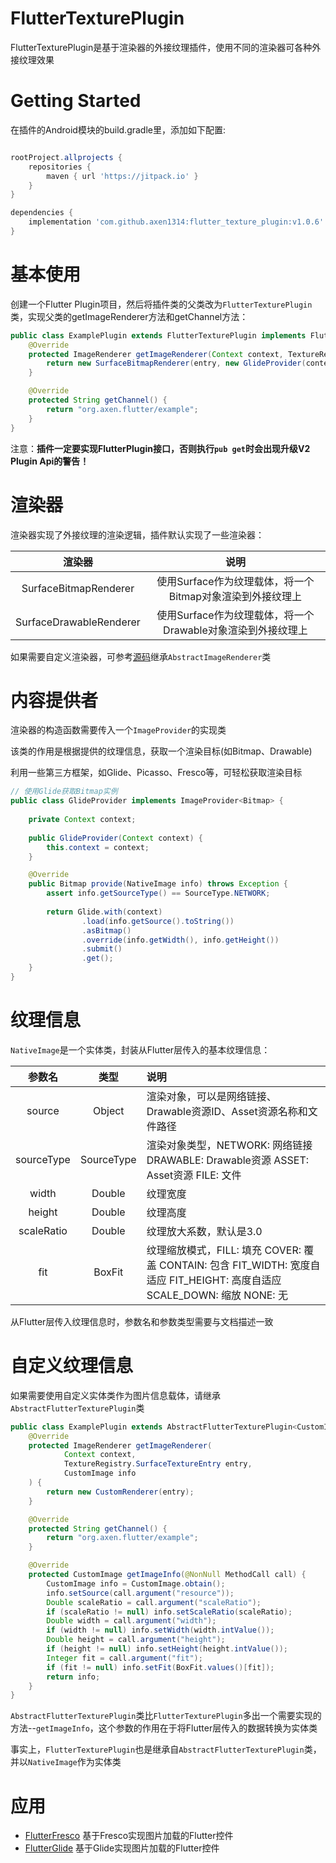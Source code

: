 # FlutterTexturePlugin

FlutterTexturePlugin是基于渲染器的外接纹理插件，使用不同的渲染器可各种外接纹理效果

# Getting Started

在插件的Android模块的build.gradle里，添加如下配置:
```groovy

rootProject.allprojects {
    repositories {
        maven { url 'https://jitpack.io' }
    }
}

dependencies {
    implementation 'com.github.axen1314:flutter_texture_plugin:v1.0.6'
}

```


# 基本使用

创建一个Flutter Plugin项目，然后将插件类的父类改为`FlutterTexturePlugin`类，实现父类的getImageRenderer方法和getChannel方法：

```java
public class ExamplePlugin extends FlutterTexturePlugin implements FlutterPlugin {
    @Override
    protected ImageRenderer getImageRenderer(Context context, TextureRegistry.SurfaceTextureEntry entry, SourceType sourceType) {
        return new SurfaceBitmapRenderer(entry, new GlideProvider(context));
    }

    @Override
    protected String getChannel() {
        return "org.axen.flutter/example";
    }
}
```
注意：**插件一定要实现FlutterPlugin接口，否则执行`pub get`时会出现升级V2 Plugin Api的警告！**

# 渲染器

渲染器实现了外接纹理的渲染逻辑，插件默认实现了一些渲染器：

| 渲染器 | 说明 |
| :-----: | :-----: |
| SurfaceBitmapRenderer | 使用Surface作为纹理载体，将一个Bitmap对象渲染到外接纹理上 |
| SurfaceDrawableRenderer | 使用Surface作为纹理载体，将一个Drawable对象渲染到外接纹理上 |

如果需要自定义渲染器，可参考[源码](library/src/main/java/org/axen/flutter/texture/renderer/SurfaceBitmapRenderer.java)继承`AbstractImageRenderer`类

# 内容提供者

渲染器的构造函数需要传入一个`ImageProvider`的实现类

该类的作用是根据提供的纹理信息，获取一个渲染目标(如Bitmap、Drawable)

利用一些第三方框架，如Glide、Picasso、Fresco等，可轻松获取渲染目标

```java
// 使用Glide获取Bitmap实例
public class GlideProvider implements ImageProvider<Bitmap> {
    
    private Context context;
    
    public GlideProvider(Context context) {
        this.context = context;
    }

    @Override
    public Bitmap provide(NativeImage info) throws Exception {
        assert info.getSourceType() == SourceType.NETWORK;
            
        return Glide.with(context)
                .load(info.getSource().toString())
                .asBitmap()
                .override(info.getWidth(), info.getHeight())
                .submit()
                .get();
    }
}
```

# 纹理信息

`NativeImage`是一个实体类，封装从Flutter层传入的基本纹理信息：

| 参数名 | 类型 | 说明 |
| :-----: | :-----: | :----- |
| source | Object | 渲染对象，可以是网络链接、Drawable资源ID、Asset资源名称和文件路径 |
| sourceType | SourceType | 渲染对象类型，NETWORK: 网络链接 DRAWABLE: Drawable资源 ASSET: Asset资源 FILE: 文件 |
| width | Double | 纹理宽度 |
| height | Double | 纹理高度 | 
| scaleRatio | Double | 纹理放大系数，默认是3.0 |
| fit | BoxFit | 纹理缩放模式，FILL: 填充 COVER: 覆盖 CONTAIN: 包含 FIT_WIDTH: 宽度自适应 FIT_HEIGHT: 高度自适应 SCALE_DOWN: 缩放 NONE: 无 |

从Flutter层传入纹理信息时，参数名和参数类型需要与文档描述一致

# 自定义纹理信息

如果需要使用自定义实体类作为图片信息载体，请继承`AbstractFlutterTexturePlugin`类

```java
public class ExamplePlugin extends AbstractFlutterTexturePlugin<CustomImage> implements FlutterPlugin {
    @Override
    protected ImageRenderer getImageRenderer(
            Context context, 
            TextureRegistry.SurfaceTextureEntry entry,
            CustomImage info
    ) {
        return new CustomRenderer(entry);
    }

    @Override
    protected String getChannel() {
        return "org.axen.flutter/example";
    }

    @Override
    protected CustomImage getImageInfo(@NonNull MethodCall call) {
        CustomImage info = CustomImage.obtain();
        info.setSource(call.argument("resource"));
        Double scaleRatio = call.argument("scaleRatio");
        if (scaleRatio != null) info.setScaleRatio(scaleRatio);
        Double width = call.argument("width");
        if (width != null) info.setWidth(width.intValue());
        Double height = call.argument("height");
        if (height != null) info.setHeight(height.intValue());
        Integer fit = call.argument("fit");
        if (fit != null) info.setFit(BoxFit.values()[fit]);
        return info;
    }
}
```

`AbstractFlutterTexturePlugin`类比`FlutterTexturePlugin`多出一个需要实现的方法--`getImageInfo`，这个参数的作用在于将Flutter层传入的数据转换为实体类

事实上，`FlutterTexturePlugin`也是继承自`AbstractFlutterTexturePlugin`类，并以`NativeImage`作为实体类

# 应用

- [FlutterFresco](https://github.com/axen1314/flutter_fresco) 基于Fresco实现图片加载的Flutter控件
- [FlutterGlide](https://github.com/axen1314/flutter_glide) 基于Glide实现图片加载的Flutter控件





